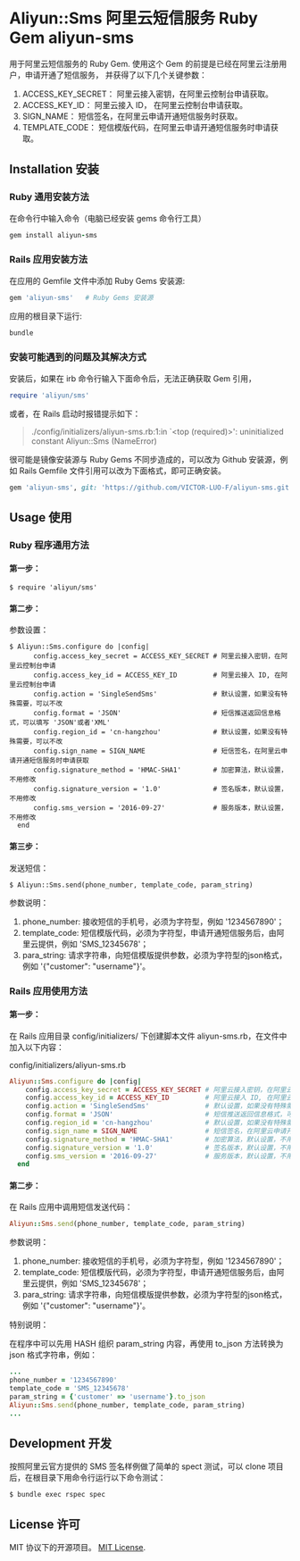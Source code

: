 # Aliyun::Sms 阿里云短信服务 Ruby Gem aliyun-sms

用于阿里云短信服务的 Ruby Gem. 使用这个 Gem 的前提是已经在阿里云注册用户，申请开通了短信服务，
并获得了以下几个关键参数：

1. ACCESS\_KEY\_SECRET： 阿里云接入密钥，在阿里云控制台申请获取。
2. ACCESS\_KEY\_ID：       阿里云接入 ID， 在阿里云控制台申请获取。
3. SIGN\_NAME：           短信签名，在阿里云申请开通短信服务时获取。
4. TEMPLATE\_CODE：       短信模版代码，在阿里云申请开通短信服务时申请获取。

## Installation 安装

### Ruby 通用安装方法
在命令行中输入命令（电脑已经安装 gems 命令行工具）

```ruby
gem install aliyun-sms
```

### Rails 应用安装方法

在应用的 Gemfile 文件中添加 Ruby Gems 安装源:

```ruby
gem 'aliyun-sms'   # Ruby Gems 安装源
```

应用的根目录下运行:

```ruby
bundle
```

### 安装可能遇到的问题及其解决方式  

安装后，如果在 irb 命令行输入下面命令后，无法正确获取 Gem 引用，

```ruby
require 'aliyun/sms'
```

或者，在 Rails 启动时报错提示如下：

> ./config/initializers/aliyun-sms.rb:1:in `<top (required)>': uninitialized constant Aliyun::Sms (NameError)

很可能是镜像安装源与 Ruby Gems 不同步造成的，可以改为 Github 安装源，例如 Rails Gemfile 文件引用可以改为下面格式，即可正确安装。

```ruby
gem 'aliyun-sms', git: 'https://github.com/VICTOR-LUO-F/aliyun-sms.git'
```

## Usage 使用

### Ruby 程序通用方法

#### 第一步：

    $ require 'aliyun/sms'

#### 第二步：

参数设置：

    $ Aliyun::Sms.configure do |config|
          config.access_key_secret = ACCESS_KEY_SECRET # 阿里云接入密钥，在阿里云控制台申请
          config.access_key_id = ACCESS_KEY_ID         # 阿里云接入 ID, 在阿里云控制台申请
          config.action = 'SingleSendSms'              # 默认设置，如果没有特殊需要，可以不改
          config.format = 'JSON'                       # 短信推送返回信息格式，可以填写 'JSON'或者'XML'
          config.region_id = 'cn-hangzhou'             # 默认设置，如果没有特殊需要，可以不改      
          config.sign_name = SIGN_NAME                 # 短信签名，在阿里云申请开通短信服务时申请获取
          config.signature_method = 'HMAC-SHA1'        # 加密算法，默认设置，不用修改
          config.signature_version = '1.0'             # 签名版本，默认设置，不用修改
          config.sms_version = '2016-09-27'            # 服务版本，默认设置，不用修改
      end

#### 第三步：

发送短信：

    $ Aliyun::Sms.send(phone_number, template_code, param_string)

参数说明：

1. phone_number: 接收短信的手机号，必须为字符型，例如 '1234567890'；
2. template\_code: 短信模版代码，必须为字符型，申请开通短信服务后，由阿里云提供，例如 'SMS_12345678'；
3. para_string: 请求字符串，向短信模版提供参数，必须为字符型的json格式，例如 '{"customer": "username"}'。

### Rails 应用使用方法

#### 第一步：

在 Rails 应用目录 config/initializers/ 下创建脚本文件 aliyun-sms.rb，在文件中加入以下内容：

config/initializers/aliyun-sms.rb

```ruby
Aliyun::Sms.configure do |config|
    config.access_key_secret = ACCESS_KEY_SECRET # 阿里云接入密钥，在阿里云控制台申请
    config.access_key_id = ACCESS_KEY_ID         # 阿里云接入 ID, 在阿里云控制台申请
    config.action = 'SingleSendSms'              # 默认设置，如果没有特殊需要，可以不改
    config.format = 'JSON'                       # 短信推送返回信息格式，可以填写 'JSON'或者'XML'
    config.region_id = 'cn-hangzhou'             # 默认设置，如果没有特殊需要，可以不改      
    config.sign_name = SIGN_NAME                 # 短信签名，在阿里云申请开通短信服务时申请获取
    config.signature_method = 'HMAC-SHA1'        # 加密算法，默认设置，不用修改
    config.signature_version = '1.0'             # 签名版本，默认设置，不用修改
    config.sms_version = '2016-09-27'            # 服务版本，默认设置，不用修改
  end
```

#### 第二步：

在 Rails 应用中调用短信发送代码：

```ruby
Aliyun::Sms.send(phone_number, template_code, param_string)
```    

参数说明：

1. phone_number: 接收短信的手机号，必须为字符型，例如 '1234567890'；
2. template\_code: 短信模版代码，必须为字符型，申请开通短信服务后，由阿里云提供，例如 'SMS_12345678'；
3. para_string: 请求字符串，向短信模版提供参数，必须为字符型的json格式，例如 '{"customer": "username"}'。

特别说明：

在程序中可以先用 HASH 组织 param\_string 内容，再使用 to_json 方法转换为 json 格式字符串，例如：

```ruby
...
phone_number = '1234567890'
template_code = 'SMS_12345678'
param_string = {'customer' => 'username'}.to_json
Aliyun::Sms.send(phone_number, template_code, param_string)
...
```    

## Development 开发

按照阿里云官方提供的 SMS 签名样例做了简单的 spect 测试，可以 clone 项目后，在根目录下用命令行运行以下命令测试：

    $ bundle exec rspec spec


## License 许可

MIT 协议下的开源项目。 [MIT License](http://opensource.org/licenses/MIT).
